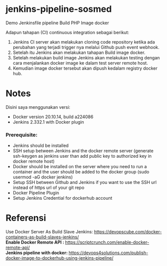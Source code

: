 # jenkins-pipeline-sosmed
Demo Jenkinsfile pipeline Build PHP Image docker<br>

Adapun tahapan (CI) continuous integration sebagai berikut:<br>
1.	Jenkins CI server akan melakukan cloning code repository ketika ada perubahan yang terjadi trigger nya melalui Github push event webhook. <br>
2.	Setelah itu Jenkins akan melakukan tahapan Build image docker. <br>
3.	Setelah melakukan build image Jenkins akan melakukan testing dengan cara menjalankan docker image ke dalam test server remote host. <br>
4.	Kemudian image docker tersebut akan dipush kedalam registry docker hub. <br>

# Notes
Disini saya menggunakan versi: <br>
- Docker version 20.10.14, build a224086
- Jenkins 2.332.1 with Docker plugin

### Prerequisite:
- Jenkins should be installed
- SSH setup between Jenkins and the docker remote server (generate ssh-keygen as jenkins user than add public key to authorized key in docker remote host)
- Docker should be installed on the server where you need to run a container and the user should be added to the docker group (sudo usermod -aG docker jenkins)
- Setup SSH between Github and Jenkins if you want to use the SSH url instead of https url of your git repo
- Docker Pipeline Plugin
- Setup Jenkins Credential for dockerhub account

# Referensi
Use Docker Server As Build Slave Jenkins: https://devopscube.com/docker-containers-as-build-slaves-jenkins/ <br>
<b> Enable Docker Remote API : </b> https://scriptcrunch.com/enable-docker-remote-api/ <br>
<b> Jenkins pipeline with docker: </b> https://devops4solutions.com/publish-docker-image-to-dockerhub-using-jenkins-pipeline/
